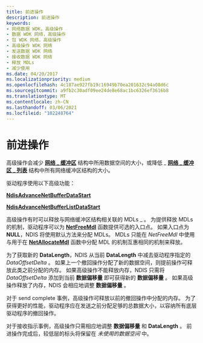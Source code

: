 ```yaml
---
title: 前进操作
description: 前进操作
keywords:
- 网络数据 WDK，高级操作
- 数据 WDK 网络，高级操作
- 包 WDK 网络，高级操作
- 高级操作 WDK 网络
- 发送数据 WDK 网络
- 接收数据 WDK 网络
- 释放 MDLs
- 减少使用
ms.date: 04/20/2017
ms.localizationpriority: medium
ms.openlocfilehash: 4c187ae927fb19c16949b70ea201632c94a08d6c
ms.sourcegitcommit: a9fb2c30adf09ee24de8e68ac1bc6326ef3616b8
ms.translationtype: MT
ms.contentlocale: zh-CN
ms.lasthandoff: 03/06/2021
ms.locfileid: "102248764"
---
```

# <a name="advance-operations"></a>前进操作





高级操作会减少 [**网络 \_ 缓冲区**](/windows-hardware/drivers/ddi/nbl/ns-nbl-net_buffer) 结构中所用数据空间的大小，或降低 \_ [**网络 \_ 缓冲区 \_ 列表**](/windows-hardware/drivers/ddi/nbl/ns-nbl-net_buffer_list) 结构中所有网络缓冲区结构的大小。

驱动程序使用以下高级功能：

[**NdisAdvanceNetBufferDataStart**](/windows-hardware/drivers/ddi/nblapi/nf-nblapi-ndisadvancenetbufferdatastart)

[**NdisAdvanceNetBufferListDataStart**](/windows-hardware/drivers/ddi/nblapi/nf-nblapi-ndisadvancenetbufferlistdatastart)

高级操作有时可以释放与网络缓冲区结构相关联的 MDLs \_ 。 为提供释放 MDLs 的机制，驱动程序可以为 [**NetFreeMdl**](/windows-hardware/drivers/ddi/ndis/nc-ndis-net_buffer_free_mdl_handler) 函数提供可选的入口点。 如果入口点为 **NULL**，NDIS 将使用默认方法来分配 MDLs。 MDLs 只能在 *NetFreeMdl* 中使用与用于在 [**NetAllocateMdl**](/windows-hardware/drivers/ddi/ndis/nc-ndis-net_buffer_allocate_mdl_handler) 函数中分配 MDL 的机制互惠相同的机制来释放。

为了获取新的 **DataLength**，NDIS 从当前 **DataLength** 中减去驱动程序指定的 *DataOffsetDelta* 。 如果上一个撤回操作分配了新的数据空间，则提前操作可释放此类之前分配的内存。 如果高级操作不能释放内存，NDIS 只需将 *DataOffsetDelta* 添加到当前 **数据偏移量** 即可获得新的 **数据偏移量** 。 如果高级操作释放了内存，NDIS 会相应地调整 **数据偏移量** 。

对于 send complete 事例，高级操作可释放以前的撤回操作中分配的内存。 为了获得更好的性能，驱动程序应在发送之前分配足够的总数据大小，以容纳所有底层驱动程序的撤回操作。

对于接收指示事例，高级操作只需相应地调整 **数据偏移量** 和 **DataLength** 。 前进操作完成后，较低层的标头将保留在 *未使用的数据空间* 中。

 

